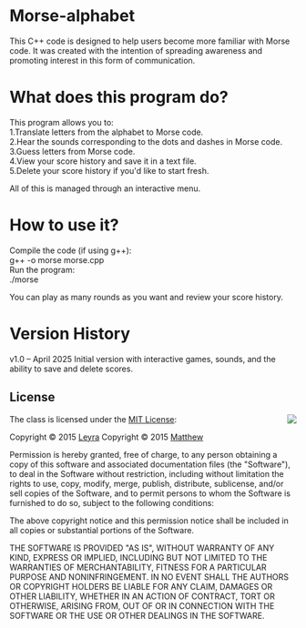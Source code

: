 # Morse-alphabet
This C++ code is designed to help users become more familiar with Morse code. It was created with the intention of spreading awareness and promoting interest in this form of communication.

# What does this program do?
This program allows you to:<br>
1.Translate letters from the alphabet to Morse code.<br>
2.Hear the sounds corresponding to the dots and dashes in Morse code.<br>
3.Guess letters from Morse code.<br>
4.View your score history and save it in a text file.<br>
5.Delete your score history if you'd like to start fresh.<br>

All of this is managed through an interactive menu.

# How to use it?
Compile the code (if using g++):<br>
g++ -o morse morse.cpp<br>
Run the program:<br>
./morse<br>

You can play as many rounds as you want and review your score history.

# Version History
v1.0 – April 2025
Initial version with interactive games, sounds, and the ability to save and delete scores.

## License

<img align="right" src="http://opensource.org/trademarks/opensource/OSI-Approved-License-100x137.png">

The class is licensed under the [MIT License](http://opensource.org/licenses/MIT):

Copyright &copy; 2015 [Leyra]([https://github.com/JJ-Gaby/Morse-alphabet/])
Copyright &copy; 2015 [Matthew]([https://github.com/JJ-Gaby/Morse-alphabet/])


Permission is hereby granted, free of charge, to any person obtaining a copy of this software and associated documentation files (the "Software"), to deal in the Software without restriction, including without limitation the rights to use, copy, modify, merge, publish, distribute, sublicense, and/or sell copies of the Software, and to permit persons to whom the Software is furnished to do so, subject to the following conditions:

The above copyright notice and this permission notice shall be included in all copies or substantial portions of the Software.

THE SOFTWARE IS PROVIDED "AS IS", WITHOUT WARRANTY OF ANY KIND, EXPRESS OR IMPLIED, INCLUDING BUT NOT LIMITED TO THE WARRANTIES OF MERCHANTABILITY, FITNESS FOR A PARTICULAR PURPOSE AND NONINFRINGEMENT. IN NO EVENT SHALL THE AUTHORS OR COPYRIGHT HOLDERS BE LIABLE FOR ANY CLAIM, DAMAGES OR OTHER LIABILITY, WHETHER IN AN ACTION OF CONTRACT, TORT OR OTHERWISE, ARISING FROM, OUT OF OR IN CONNECTION WITH THE SOFTWARE OR THE USE OR OTHER DEALINGS IN THE SOFTWARE.
